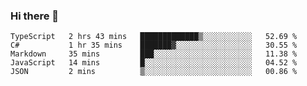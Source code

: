 ### Hi there 👋

<!--START_SECTION:waka-->
```text
TypeScript   2 hrs 43 mins   █████████████▒░░░░░░░░░░░   52.69 % 
C#           1 hr 35 mins    ███████▓░░░░░░░░░░░░░░░░░   30.55 % 
Markdown     35 mins         ███░░░░░░░░░░░░░░░░░░░░░░   11.38 % 
JavaScript   14 mins         █░░░░░░░░░░░░░░░░░░░░░░░░   04.52 % 
JSON         2 mins          ▒░░░░░░░░░░░░░░░░░░░░░░░░   00.86 % 
```
<!--END_SECTION:waka-->

<!--
**jerry-shao/jerry-shao** is a ✨ _special_ ✨ repository because its `README.md` (this file) appears on your GitHub profile.

Here are some ideas to get you started:

- 🔭 I’m currently working on ...
- 🌱 I’m currently learning ...
- 👯 I’m looking to collaborate on ...
- 🤔 I’m looking for help with ...
- 💬 Ask me about ...
- 📫 How to reach me: ...
- 😄 Pronouns: ...
- ⚡ Fun fact: ...
-->
